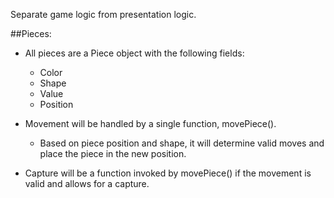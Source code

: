 Separate game logic from presentation logic.

##Pieces:
- All pieces are a Piece object with the following fields:
  - Color
  - Shape
  - Value
  - Position

- Movement will be handled by a single function, movePiece().
  - Based on piece position and shape, it will determine valid moves and
    place the piece in the new position.

- Capture will be a function invoked by movePiece() if the movement is valid
  and allows for a capture.
